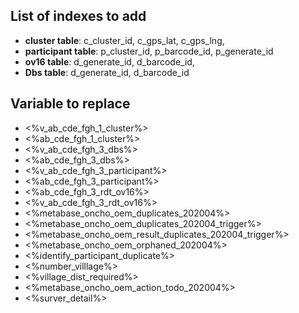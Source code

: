 ## List of indexes to add

- **cluster table**: c_cluster_id, c_gps_lat, c_gps_lng,
- **participant table**: p_cluster_id, p_barcode_id, p_generate_id
- **ov16 table**: d_generate_id, d_barcode_id,
- **Dbs table**: d_generate_id, d_barcode_id

## Variable to replace

- <%v_ab_cde_fgh_1_cluster%>
- <%ab_cde_fgh_1_cluster%>
- <%v_ab_cde_fgh_3_dbs%>
- <%ab_cde_fgh_3_dbs%>
- <%v_ab_cde_fgh_3_participant%>
- <%ab_cde_fgh_3_participant%>
- <%ab_cde_fgh_3_rdt_ov16%>
- <%v_ab_cde_fgh_3_rdt_ov16%>
- <%metabase_oncho_oem_duplicates_202004%>
- <%metabase_oncho_oem_duplicates_202004_trigger%>
- <%metabase_oncho_oem_result_duplicates_202004_trigger%>
- <%metabase_oncho_oem_orphaned_202004%>
- <%identify_participant_duplicate%>
- <%number_villlage%>
- <%village_dist_required%>
- <%metabase_oncho_oem_action_todo_202004%>
- <%surver_detail%>
